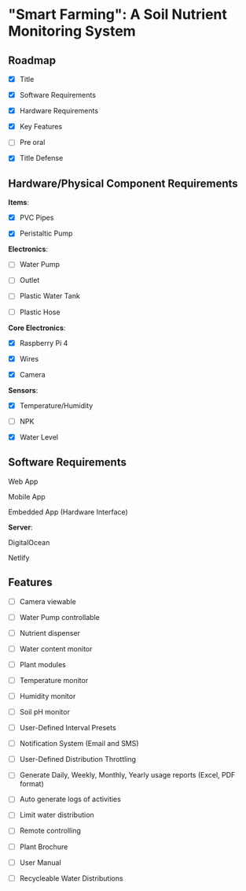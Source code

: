 # "Smart Farming": A Soil Nutrient Monitoring System

## Roadmap

- [x] Title

- [x] Software Requirements

- [x] Hardware Requirements

- [x] Key Features

- [ ] Pre oral

- [x] Title Defense

## Hardware/Physical Component Requirements

__Items__:

- [x] PVC Pipes

- [x] Peristaltic Pump

__Electronics__:

- [ ] Water Pump

- [ ] Outlet

- [ ] Plastic Water Tank

- [ ] Plastic Hose

__Core Electronics__:

- [x] Raspberry Pi 4

- [x] Wires

- [x] Camera

__Sensors__:

- [x] Temperature/Humidity

- [ ] NPK

- [x] Water Level

## Software Requirements

Web App

Mobile App

Embedded App (Hardware Interface)

__Server__:

DigitalOcean

Netlify

## Features

- [ ] Camera viewable

- [ ] Water Pump controllable

- [ ] Nutrient dispenser

- [ ] Water content monitor

- [ ] Plant modules

- [ ] Temperature monitor

- [ ] Humidity monitor

- [ ] Soil pH monitor

- [ ] User-Defined Interval Presets

- [ ] Notification System (Email and SMS)

- [ ] User-Defined Distribution Throttling

- [ ] Generate Daily, Weekly, Monthly, Yearly usage reports (Excel, PDF format)

- [ ] Auto generate logs of activities

- [ ] Limit water distribution

- [ ] Remote controlling

- [ ] Plant Brochure

- [ ] User Manual

- [ ] Recycleable Water Distributions
